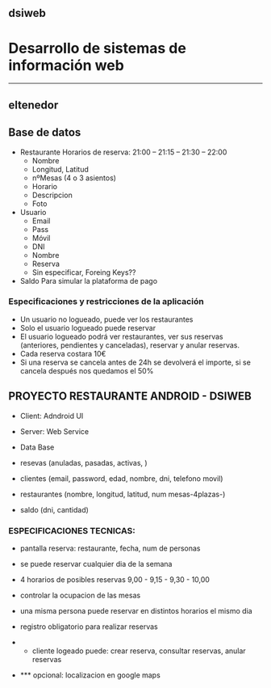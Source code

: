 
## dsiweb
# Desarrollo de sistemas de información web
__________________________________________________________

## eltenedor

## Base de datos
- Restaurante    Horarios de reserva: 21:00 – 21:15 – 21:30 – 22:00
  - Nombre
  - Longitud, Latitud
  - nºMesas (4 o 3 asientos)
  - Horario
  - Descripcion
  - Foto
- Usuario
  - Email
  - Pass
  - Móvil
  - DNI
  - Nombre
  - Reserva
  - Sin especificar, Foreing Keys??
- Saldo   Para simular la plataforma de pago

### Especificaciones y restricciones de la aplicación
- Un usuario no logueado, puede ver los restaurantes
- Solo el usuario logueado puede reservar
- El usuario logueado podrá ver restaurantes, ver sus reservas (anteriores, pendientes y canceladas), reservar y anular reservas.
- Cada reserva costara 10€
- Si una reserva se cancela antes de 24h se devolverá el importe, si se cancela después nos quedamos el 50%




## PROYECTO RESTAURANTE ANDROID - DSIWEB

- Client: Adndroid UI

- Server: Web Service

- Data Base
 - resevas (anuladas, pasadas, activas, )
 - clientes (email, password, edad, nombre, dni, telefono movil)
 - restaurantes (nombre, longitud, latitud, num mesas-4plazas-)
 - saldo (dni, cantidad)

### ESPECIFICACIONES TECNICAS:
- pantalla reserva: restaurante, fecha, num de personas
- se puede reservar cualquier dia de la semana
- 4 horarios de posibles reservas 9,00 - 9,15 - 9,30 - 10,00
- controlar la ocupacion de las mesas
- una misma persona puede reservar en distintos horarios el mismo dia
- registro obligatorio para realizar reservas
- - cliente logeado puede: crear reserva, consultar reservas, anular reservas

- *** opcional: localizacion en google maps


